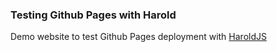 ### Testing Github Pages with Harold

Demo website to test Github Pages deployment with [HaroldJS](https://www.haroldjs.com)
